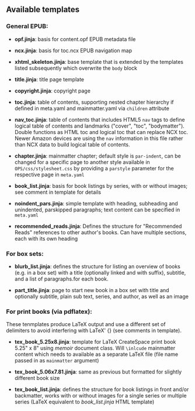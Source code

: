 ## Available templates

### General EPUB:

* __opf.jinja__: basis for content.opf EPUB metadata file

* __ncx.jinja__: basis for toc.ncx EPUB navigation map

* __xhtml_skeleton.jinja__: base template that is extended by the templates
  listed subsequently which overwrite the ``body`` block

* __title.jinja__: title page template

* __copyright.jinja__: copyright page

* __toc.jinja__: table of contents, supporting nested chapter hierarchy if
  defined in meta.yaml and mainmatter.yaml via `children` attribute

* __nav_toc.jinja__: table of contents that includes HTML5 `nav` tags to define
  logical table of contents and landmarks ("cover", "toc", "bodymatter").
  Double functions as HTML toc and logical toc that can replace NCX toc. Newer
  Amazon devices are using the `nav` information in this file rather than NCX
  data to build logical table of contents.

* __chapter.jinja__: mainmatter chapter; default style is ``par-indent``, can
  be changed for a specific page to another style available in
  ``OPS/css/stylesheet.css`` by providing a ``parstyle`` parameter for the
  respective page in ``meta.yaml``

* __book_list.jinja__: basis for book listings by series, with or without
  images; see comment in template for details

* __noindent_pars.jinja__: simple template with heading, subheading and
  unindented, parskipped paragraphs; text content can be specified in
  ``meta.yaml``

* __recommended_reads.jinja__: Defines the structure for "Recommended Reads"
  references to other author's books. Can have multiple sections, each with its
  own heading

### For box sets:

* __blurb_list.jinja__: defines the structure for listing an overview of books
  (e.g. in a box set) with a title (optionally linked and with suffix),
  subtitle, and a list of paragraphs.for each book.

* __part_title.jinja__: page to start new book in a box set with title and
  optionally subtitle, plain sub text, series, and author, as well as an image

### For print books (via pdflatex):

These tenmplates produce LaTeX output and use a different set of delimiters to
avoid interfering with LaTeX' {} (see comments in template).

* __tex_book_5.25x8.jinja__: template for LaTeX CreateSpace print book 5.25" x
  8" using *memoir* document class. Will ``\inlcude`` mainmatter content which
  needs to available as a separate LaTeX file (file name passed in as
  ``mainmatter`` argument)

* __tex_book_5.06x7.81.jinja__: same as previous but formatted for slightly
  different book size

* __tex_book_list.jinja__: defines the structure for book listings in front
  and/or backmatter, works with or without images for a single series or
  multiple series (LaTeX equivalent to *book_list.jinja* HTML template)
